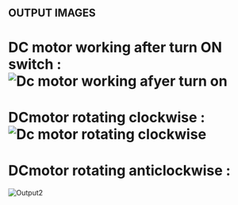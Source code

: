 ## OUTPUT IMAGES


# DC motor working after turn ON switch :![Dc motor working afyer turn on](https://user-images.githubusercontent.com/102590808/164610480-9c1f055b-6370-4750-a7e2-81d385c7d8ad.png)


# DCmotor rotating clockwise :![Dc motor rotating clockwise](https://user-images.githubusercontent.com/102590808/164610436-72745bd5-9548-4c54-91a6-373f8686f8d8.png)



# DCmotor rotating anticlockwise :
![Output2](https://user-images.githubusercontent.com/102590808/164610313-e8cd7ccb-c6db-4691-bc54-59d12edaa010.png)
